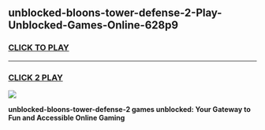 
## unblocked-bloons-tower-defense-2-Play-Unblocked-Games-Online-628p9
<h3>
<a href="https://premium76.site?title=unblocked-bloons-tower-defense-2&ref=25A">CLICK TO PLAY</a></h3>
<hr>

<h3>
<a href="https://premium76.site?title=unblocked-bloons-tower-defense-2&ref=25A">CLICK 2 PLAY</a>
  
</h3>

<a href="https://premium76.site?title=unblocked-bloons-tower-defense-2&ref=25A"><img src="https://clearcache.store/games.png"></a>


**unblocked-bloons-tower-defense-2 games unblocked: Your Gateway to Fun and Accessible Online Gaming**
